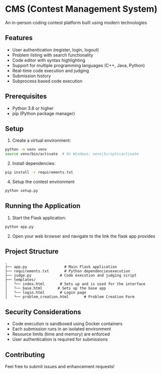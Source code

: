 # CMS (Contest Management System)

An in-person coding contest platform built using modern technologies

## Features

- User authentication (register, login, logout)
- Problem listing with search functionality
- Code editor with syntax highlighting
- Support for multiple programming languages (C++, Java, Python)
- Real-time code execution and judging
- Submission history
- Subprocess based code execution

## Prerequisites

- Python 3.8 or higher
- pip (Python package manager)

## Setup

1. Create a virtual environment:
```bash
python -m venv venv
source venv/bin/activate  # On Windows: venv\Scripts\activate
```

2. Install dependencies:
```bash
pip install -r requirements.txt
```

4. Setup the contest environment
```bash
python setup.py
```

## Running the Application

1. Start the Flask application:
```bash
python app.py
```

2. Open your web browser and navigate to the link the flask app provides

## Project Structure

```
.
├── app.py                 # Main Flask application
├── requirements.txt       # Python dependenciesexecution
├── judge.py             # Code execution and judging script
├── templates/
│   └── index.html       # Sets up and is used for the interface
│   └── base.html       # Sets up the base app
│   └── login.html       # Login page
│   └── problem_creation.html       # Problem Creation Form
```

## Security Considerations

- Code execution is sandboxed using Docker containers
- Each submission runs in an isolated environment
- Resource limits (time and memory) are enforced
- User authentication is required for submissions

## Contributing

Feel free to submit issues and enhancement requests! 